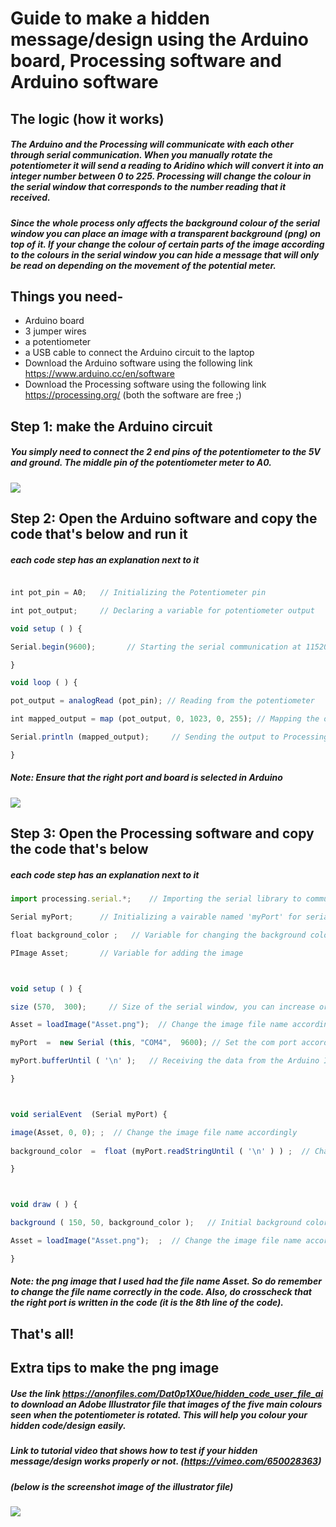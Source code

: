# Guide to make a hidden message/design using the Arduino board, Processing software and Arduino software 

## The logic (how it works) 
##### The Arduino and the Processing will communicate with each other through serial communication. When you manually rotate the potentiometer it will send a reading to Aridino which will convert it into an integer number between 0 to 225. Processing will change the colour in the serial window that corresponds to the number reading that it received. 
##### Since the whole process only affects the background colour of the serial window you can place an image with a transparent background (png) on top of it. If your change the colour of certain parts of the image according to the colours in the serial window you can hide a message that will only be read on depending on the movement of the potential meter.  

## Things you need-
* Arduino board
* 3 jumper wires
* a potentiometer 
* a USB cable to connect the Arduino circuit to the laptop
* Download the Arduino software using the following link https://www.arduino.cc/en/software
* Download the Processing software using the following link  https://processing.org/
(both the software are free ;)

## Step 1: make the Arduino circuit 
##### You simply need to connect the 2 end pins of the potentiometer to the 5V and ground. The middle pin of the potentiometer meter to A0. 
![](https://padlet-uploads.storage.googleapis.com/967583516/94eecccddfb219a179a9db388d513ccc/20211124_221103.jpg) 

## Step 2: Open the Arduino software and copy the code that's below and run it 
##### each code step has an explanation next to it 

```javascript

int pot_pin = A0;   // Initializing the Potentiometer pin

int pot_output;     // Declaring a variable for potentiometer output

void setup ( ) {

Serial.begin(9600);       // Starting the serial communication at 115200 baud rate

} 

void loop ( ) { 

pot_output = analogRead (pot_pin); // Reading from the potentiometer

int mapped_output = map (pot_output, 0, 1023, 0, 255); // Mapping the output of potentiometer to 0-255 to be read by the Processing IDE 

Serial.println (mapped_output);     // Sending the output to Processing IDE

} 
```

##### Note: Ensure that the right port and board is selected in Arduino
![](https://padlet-uploads.storage.googleapis.com/967583516/44d0bc788403f0c91d77e52519212af8/user_guide_for_setting_board_and_port_.png) 


## Step 3: Open the Processing software and copy the code that's below
##### each code step has an explanation next to it 

```javascript
import processing.serial.*;    // Importing the serial library to communicate with the Arduino 

Serial myPort;      // Initializing a vairable named 'myPort' for serial communication

float background_color ;   // Variable for changing the background color

PImage Asset;       // Variable for adding the image



void setup ( ) {

size (570,  300);     // Size of the serial window, you can increase or decrease as you want

Asset = loadImage("Asset.png");  // Change the image file name accordingly, ensure that the image file is the same folder as the processing file

myPort  =  new Serial (this, "COM4",  9600); // Set the com port according to which port the Arduino cirucit is connected to in the laptop  

myPort.bufferUntil ( '\n' );   // Receiving the data from the Arduino IDE

} 



void serialEvent  (Serial myPort) {

image(Asset, 0, 0); ;  // Change the image file name accordingly
  
background_color  =  float (myPort.readStringUntil ( '\n' ) ) ;  // Changing the background color according to received data

} 



void draw ( ) {

background ( 150, 50, background_color );   // Initial background color, when we will open the serial window 

Asset = loadImage("Asset.png");  ;  // Change the image file name accordingly

}
```

##### Note: the png image that I used had the file name Asset. So do remember to change the file name correctly in the code. Also, do crosscheck that the right port is written in the code (it is the 8th line of the code).

## That's all!

## Extra tips to make the png image 
##### Use the link https://anonfiles.com/Dat0p1X0ue/hidden_code_user_file_ai to download an Adobe Illustrator file that images of the five main colours seen when the potentiometer is rotated. This will help you colour your hidden code/design easily. 
##### Link to tutorial video that shows how to test if your hidden message/design works properly or not. (https://vimeo.com/650028363) 
##### (below is the screenshot image of the illustrator file) 
![](https://padlet-uploads.storage.googleapis.com/967583516/908707697964533c58821fe111c7d18d/tutorial_vid_ss.png) 
